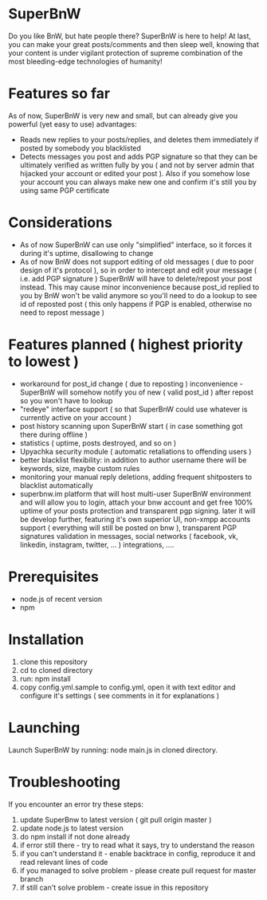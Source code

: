 # SuperBnW
Do you like BnW, but hate people there? SuperBnW is here to help! At last, you can make your great posts/comments and then sleep well, knowing that your content is under vigilant protection of supreme combination of the most bleeding-edge technologies of 
humanity!

# Features so far
As of now, SuperBnW is very new and small, but can already give you powerful (yet easy to use) advantages:
- Reads new replies to your posts/replies, and deletes them immediately if posted by somebody you blacklisted
- Detects messages you post and adds PGP signature so that they can be ultimately verified as written fully by you ( and not by server admin that hijacked your account or edited your post ). Also if you somehow lose your account you can always make new one and 
confirm it's still you by using same PGP certificate
# Considerations
- As of now SuperBnW can use only "simplified" interface, so it forces it during it's uptime, disallowing to change
- As of now BnW does not support editing of old messages ( due to poor design of it's protocol ), so in order to intercept and edit your message ( i.e. add PGP signature ) SuperBnW will have to delete/repost your post instead. This may cause minor inconvenience 
because post_id replied to you by BnW won't be valid anymore so you'll need to do a lookup to see id of reposted post ( this only happens if PGP is enabled, otherwise no need to repost message )
# Features planned ( highest priority to lowest )
- workaround for post_id change ( due to reposting ) inconvenience - SuperBnW will somehow notify you of new ( valid post_id ) after repost so you won't have to lookup
- "redeye" interface support ( so that SuperBnW could use whatever is currently active on your account )
- post history scanning upon SuperBnW start ( in case something got there during offline )
- statistics ( uptime, posts destroyed, and so on )
- Upyachka security module ( automatic retaliations to offending users )
- better blacklist flexibility: in addition to author username there will be keywords, size, maybe custom rules
- monitoring your manual reply deletions, adding frequent shitposters to blacklist automatically
- superbnw.im platform that will host multi-user SuperBnW environment and will allow you to login, attach your bnw account and get free 100% uptime of your posts protection and transparent pgp signing. later it will be develop further, featuring it's own superior 
UI, non-xmpp accounts support ( everything will still be posted on bnw ), transparent PGP signatures validation in messages, social networks ( facebook, vk, linkedin, instagram, twitter, ... ) integrations, ....

# Prerequisites
- node.js of recent version
- npm

# Installation
1) clone this repository
2) cd to cloned directory
3) run:
npm install
4) copy config.yml.sample to config.yml, open it with text editor and configure it's settings ( see comments in it for explanations )

# Launching
Launch SuperBnW by running:
node main.js
in cloned directory.

# Troubleshooting
If you encounter an error try these steps:
1) update SuperBnw to latest version ( git pull origin master )
2) update node.js to latest version
3) do npm install if not done already
4) if error still there - try to read what it says, try to understand the reason
5) if you can't understand it - enable backtrace in config, reproduce it and read relevant lines of code
6) if you managed to solve problem - please create pull request for master branch
7) if still can't solve problem - create issue in this repository
